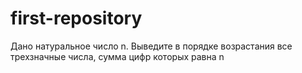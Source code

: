 # first-repository
Дано натуральное число n. Выведите в порядке возрастания все трехзначные числа, сумма цифр которых равна n
